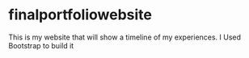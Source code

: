 # finalportfoliowebsite
This is my website that will show a timeline of my experiences.
I Used Bootstrap to build it

